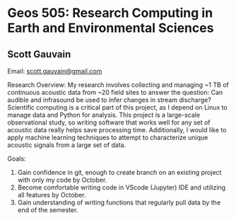 # Geos 505: Research Computing in Earth and Environmental Sciences

## Scott Gauvain

Email: [scott.gauvain@gmail.com](mailto:scott.gauvain@gmail.com)


Research Overview:
My research involves collecting and managing ~1 TB of continuous acoustic data from ~20 field sites to answer the question: Can audible and infrasound be used to infer changes in stream discharge? Scientific computing is a critical part of this project, as I depend on Linux to manage data and Python for analysis. This project is a large-scale observational study, so writing software that works well for any set of acoustic data really helps save processing time. Additionally, I would like to apply machine learning techniques to attempt to characterize unique acoustic signals from a large set of data. 



Goals:

1. Gain confidence in git, enough to create branch on an existing project with only my code by October.
2. Become comfortable writing code in VScode (Jupyter) IDE and utilizing all features by October.
3. Gain understanding of writing functions that regularly pull data by the end of the semester.


